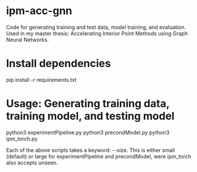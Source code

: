 # ipm-acc-gnn
Code for generating training and test data, model training, and evaluation. Used in my master thesis: Accelerating Interior Point Methods using Graph Neural Networks.

# Install dependencies
pip install -r requirements.txt

# Usage: Generating training data, training model, and testing model
python3 experimentPipeline.py 
python3 precondModel.py
python3 ipm_torch.py 

Each of the above scripts takes a keyword: --size. This is either small (default) or large for experimentPipeline and precondModel, were ipm_torch also accepts unseen. 

